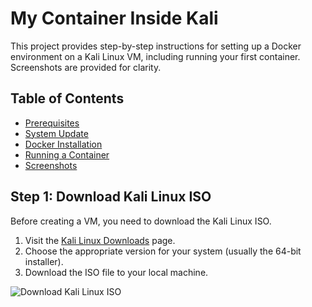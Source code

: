 # My Container Inside Kali

This project provides step-by-step instructions for setting up a Docker environment on a Kali Linux VM, including running your first container. Screenshots are provided for clarity.

## Table of Contents

- [Prerequisites](#prerequisites)
- [System Update](#system-update)
- [Docker Installation](#docker-installation)
- [Running a Container](#running-a-container)
- [Screenshots](#screenshots)

## Step 1: Download Kali Linux ISO

Before creating a VM, you need to download the Kali Linux ISO.

1. Visit the [Kali Linux Downloads](https://www.kali.org/get-kali/#kali-installer-images) page.
2. Choose the appropriate version for your system (usually the 64-bit installer).
3. Download the ISO file to your local machine.

![Download Kali Linux ISO](./screenshots/download-kali-linux.png)
